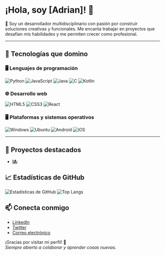 # ¡Hola, soy [Adrian]! 👋

🎯 Soy un desarrollador multidisciplinario con pasión por construir soluciones creativas y funcionales. Me encanta trabajar en proyectos que desafían mis habilidades y me permiten crecer como profesional.

---

## 🧠 Tecnologías que domino

### 🖥️ Lenguajes de programación

![Python](https://img.shields.io/badge/Python-3776AB?style=flat&logo=python&logoColor=white)
![JavaScript](https://img.shields.io/badge/JavaScript-F7DF1E?style=flat&logo=javascript&logoColor=black)
![Java](https://img.shields.io/badge/Java-007396?style=flat&logo=java&logoColor=white)
![C](https://img.shields.io/badge/C-A8B9CC?style=flat&logo=c&logoColor=black)
![Kotlin](https://img.shields.io/badge/Kotlin-7F52FF?style=flat&logo=kotlin&logoColor=white)

### 🌐 Desarrollo web

![HTML5](https://img.shields.io/badge/HTML5-E34F26?style=flat&logo=html5&logoColor=white)
![CSS3](https://img.shields.io/badge/CSS3-1572B6?style=flat&logo=css3&logoColor=white)
![React](https://img.shields.io/badge/React-61DAFB?style=flat&logo=react&logoColor=black)

### 🖥️ Plataformas y sistemas operativos

![Windows](https://img.shields.io/badge/Windows-0078D6?style=flat&logo=windows&logoColor=white)
![Ubuntu](https://img.shields.io/badge/Ubuntu-E95420?style=flat&logo=ubuntu&logoColor=white)
![Android](https://img.shields.io/badge/Android-3DDC84?style=flat&logo=android&logoColor=white)
![iOS](https://img.shields.io/badge/iOS-000000?style=flat&logo=apple&logoColor=white)

---

## 🚀 Proyectos destacados

- **[IA](https://github.com/AdrianAlonso17/Radiant-AI.git)**:

## 📈 Estadísticas de GitHub

![Estadísticas de GitHub](https://github-readme-stats.vercel.app/api?username=AdrianAlonso17&show_icons=true&hide_title=true&count_private=true&hide=prs&theme=dark)
![Top Langs](https://github-readme-stats.vercel.app/api/top-langs/?username=AdrianAlonso17&hide_progress=true&theme=dark)

## 📫 Conecta conmigo

- [LinkedIn](enlace-a-tu-perfil-de-linkedin)
- [Twitter](enlace-a-tu-cuenta-de-twitter)
- [Correo electrónico](mailto:tu-email@example.com)
  
¡Gracias por visitar mi perfil! 🌟  
_Siempre abierto a colaborar y aprender cosas nuevas._
